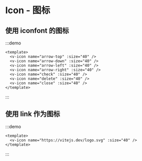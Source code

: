 # Icon - 图标

## 使用 iconfont 的图标

:::demo

```vue
<template>
  <v-icon name="arrow-top" :size="40" />
  <v-icon name="arrow-down" :size="40" />
  <v-icon name="arrow-left" :size="40" />
  <v-icon name="arrow-right" :size="40" />
  <v-icon name="check" :size="40" />
  <v-icon name="delete" :size="40" />
  <v-icon name="close" :size="40" />
</template>
```

:::

## 使用 link 作为图标

:::demo

```vue
<template>
  <v-icon name="https://vitejs.dev/logo.svg" :size="40" />
</template>
```

:::
